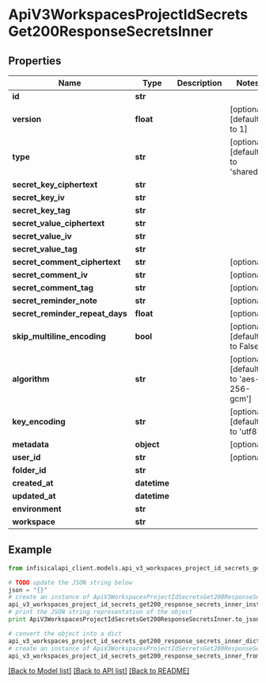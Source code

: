# ApiV3WorkspacesProjectIdSecretsGet200ResponseSecretsInner


## Properties
Name | Type | Description | Notes
------------ | ------------- | ------------- | -------------
**id** | **str** |  | 
**version** | **float** |  | [optional] [default to 1]
**type** | **str** |  | [optional] [default to 'shared']
**secret_key_ciphertext** | **str** |  | 
**secret_key_iv** | **str** |  | 
**secret_key_tag** | **str** |  | 
**secret_value_ciphertext** | **str** |  | 
**secret_value_iv** | **str** |  | 
**secret_value_tag** | **str** |  | 
**secret_comment_ciphertext** | **str** |  | [optional] 
**secret_comment_iv** | **str** |  | [optional] 
**secret_comment_tag** | **str** |  | [optional] 
**secret_reminder_note** | **str** |  | [optional] 
**secret_reminder_repeat_days** | **float** |  | [optional] 
**skip_multiline_encoding** | **bool** |  | [optional] [default to False]
**algorithm** | **str** |  | [optional] [default to 'aes-256-gcm']
**key_encoding** | **str** |  | [optional] [default to 'utf8']
**metadata** | **object** |  | [optional] 
**user_id** | **str** |  | [optional] 
**folder_id** | **str** |  | 
**created_at** | **datetime** |  | 
**updated_at** | **datetime** |  | 
**environment** | **str** |  | 
**workspace** | **str** |  | 

## Example

```python
from infisicalapi_client.models.api_v3_workspaces_project_id_secrets_get200_response_secrets_inner import ApiV3WorkspacesProjectIdSecretsGet200ResponseSecretsInner

# TODO update the JSON string below
json = "{}"
# create an instance of ApiV3WorkspacesProjectIdSecretsGet200ResponseSecretsInner from a JSON string
api_v3_workspaces_project_id_secrets_get200_response_secrets_inner_instance = ApiV3WorkspacesProjectIdSecretsGet200ResponseSecretsInner.from_json(json)
# print the JSON string representation of the object
print ApiV3WorkspacesProjectIdSecretsGet200ResponseSecretsInner.to_json()

# convert the object into a dict
api_v3_workspaces_project_id_secrets_get200_response_secrets_inner_dict = api_v3_workspaces_project_id_secrets_get200_response_secrets_inner_instance.to_dict()
# create an instance of ApiV3WorkspacesProjectIdSecretsGet200ResponseSecretsInner from a dict
api_v3_workspaces_project_id_secrets_get200_response_secrets_inner_from_dict = ApiV3WorkspacesProjectIdSecretsGet200ResponseSecretsInner.from_dict(api_v3_workspaces_project_id_secrets_get200_response_secrets_inner_dict)
```
[[Back to Model list]](../README.md#documentation-for-models) [[Back to API list]](../README.md#documentation-for-api-endpoints) [[Back to README]](../README.md)


